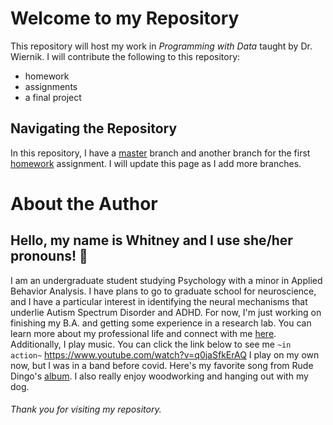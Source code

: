 # Welcome to my Repository

This repository will host my work in *Programming with Data* taught by Dr. Wiernik. I will contribute the following to this repository:
* homework 
* assignments
* a final project

## Navigating the Repository 

In this repository, I have a [master](https://github.com/usf-progdata/hw-whitneykasenetz/tree/master) branch and another branch for the first [homework](https://github.com/usf-progdata/hw-whitneykasenetz/tree/hw01) assignment. I will update this page as I add more branches.


# **About the Author**
## Hello, my name is Whitney and I use she/her pronouns! :tada:
 I am an undergraduate student studying Psychology with a minor in Applied Behavior Analysis. I have plans to go to graduate school for neuroscience, and I have a particular interest in identifying the neural mechanisms that underlie Autism Spectrum Disorder and ADHD. For now, I'm just working on finishing my B.A. and getting some experience in a research lab. You can learn more about my professional life and connect with me  [here](https://www.linkedin.com/in/whitney-kasenetz-16716119a/). 
Additionally, I play music. You can click the link below to see me ```~in action~```
https://www.youtube.com/watch?v=q0jaSfkErAQ
  I play on my own now, but I was in a band before covid. Here's my favorite song from Rude Dingo's [album](https://open.spotify.com/artist/6UwKAHx0TKLMBsag19tm6k). I also really enjoy woodworking and hanging out with my dog. 
  
  


###### Thank you for visiting my repository. 



